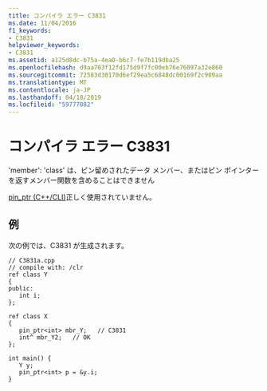 ```yaml
---
title: コンパイラ エラー C3831
ms.date: 11/04/2016
f1_keywords:
- C3831
helpviewer_keywords:
- C3831
ms.assetid: a125d8dc-b75a-4ea0-b6c7-fe7b119dba25
ms.openlocfilehash: d9aa703f12fd175d9f7fc00eb76e76097a32e860
ms.sourcegitcommit: 72583d30170d6ef29ea5c6848dc00169f2c909aa
ms.translationtype: MT
ms.contentlocale: ja-JP
ms.lasthandoff: 04/18/2019
ms.locfileid: "59777082"
---
```

# <a name="compiler-error-c3831"></a>コンパイラ エラー C3831

'member': 'class' は、ピン留めされたデータ メンバー、またはピン ポインターを返すメンバー関数を含めることはできません

[pin_ptr (C++/CLI)](../../extensions/pin-ptr-cpp-cli.md)正しく使用されていません。

## <a name="example"></a>例

次の例では、C3831 が生成されます。

```
// C3831a.cpp
// compile with: /clr
ref class Y
{
public:
   int i;
};

ref class X
{
   pin_ptr<int> mbr_Y;   // C3831
   int^ mbr_Y2;   // OK
};

int main() {
   Y y;
   pin_ptr<int> p = &y.i;
}
```
